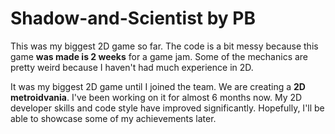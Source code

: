 # Shadow-and-Scientist by PB

This was my biggest 2D game so far. The code is a bit messy because this game **was made is 2 weeks** for a game jam. Some of the mechanics are pretty weird because I haven't had much experience in 2D.

It was my biggest 2D game until I joined the team. We are creating a **2D metroidvania**. I've been working on it for almost 6 months now. My 2D developer skills and code style have improved significantly. Hopefully, I'll be able to showcase some of my achievements later.
